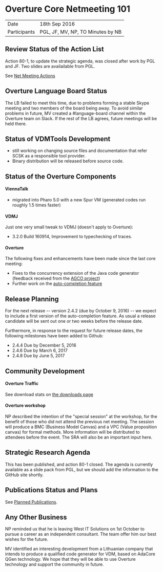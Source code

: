 <script src="http://code.jquery.com/jquery-1.11.1.min.js">
</script>
<script src="/javascripts/edit.js"></script>
<script>setEditButonNm();</script>

# Overture Core Netmeeting 101

|||
|---|---|
| Date | 18th Sep 2016 |
| Participants | PGL, JF, MV, NP, TO  Minutes by NB |


## Review Status of the Action List

Action 80-1, to update the strategic agenda, was closed after work by PGL and JF. Two slides are availailable from PGL.

See [Net Meeting Actions](https://github.com/overturetool/overturetool.github.io/issues?q=is%3Aopen+is%3Aissue+label%3A%22action+net-meeting%22)


## Overture Language Board Status

The LB failed to meet this time, due to problems forming a stable Skype meeting and two members of the board being away. To avoid similar problems in future, MV created a #language-board channel within the Overture team on Slack. If the rest of the LB agrees, future meetings will be held there.

## Status of VDMTools Development

* still working on changing source files and documentation that refer SCSK as a responsible tool provider.
* Binary distribution will be released before source code.

##  Status of the Overture Components

#### ViennaTalk
* migrated into Pharo 5.0 with a new Spur VM (generated codes run roughly 1.5 times faster)

#### VDMJ

Just one very small tweak to VDMJ (doesn't apply to Overture):
* 3.2.0 Build 160914, Improvement to typechecking of traces.

#### Overture

The following fixes and enhancements have been made since the last core meeting:

* Fixes to the concurrency extension of the Java code generator (feedback received from the [AGCO project](http://eng.au.dk/forskning/forskningsprojekter/mechanical-and-materials-engineering-research-projects/off-line-and-on-line-logistics-planning-of-harvesting-processes/))
* Further work on the [auto-completion feature](https://github.com/overturetool/overture/issues/423)

##  Release Planning

For the next release -- version 2.4.2 (due by October 9, 2016) -- we expect to include a first version of the auto-completion feature. As usual a release candidate will be sent out one or two weeks before the release date.

Furthermore, in response to the request for future release dates, the following milestones have been added to Github:

* 2.4.4 Due by December 5, 2016
* 2.4.6 Due by March 6, 2017
* 2.4.8 Due by June 5, 2017

##  Community Development

#### Overture Traffic

See download stats on [the downloads page](http://overturetool.org/download/)

#### Overture workshop

NP described the intention of the "special session" at the workshop, for the benefit of those who did not attend the previous net meeting. The session will produce a BMC (Business Model Canvas) and a VPC (Value proposition canvas) for formal methods. More information will be distributed to attendees before the event. The SRA will also be an important input here.

##  Strategic Research Agenda

This has been published, and action 80-1 closed. The agenda is currently available as a slide pack from PGL, but we should add the information to the GitHub site shortly.

##  Publications Status and Plans

See [Planned Publications](http://overturetool.org/publications/PlannedPublications.html).

##  Any Other Business

NP reminded us that he is leaving West IT Solutions on 1st October to pursue a career as an independent consultant. The team offer him our best wishes for the future.

MV identified an interesting development from a Lithuanian company that intends to produce a qualified code generator for VDM, based on AdaCore QGen technology. We hope that they will be able to use Overture technology and support the community in future.

<div id="edit_page_div"></div>
